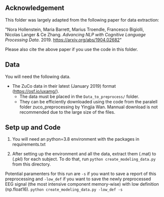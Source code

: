 ## Acknowledgement

This folder was largely adapted from the following paper for data extraction: 

"Nora Hollenstein, Maria Barrett, Marius Troendle, Francesco Bigiolli, Nicolas Langer & Ce Zhang. _Advancing NLP with Cognitive Language Processing Data_. 2019.
https://arxiv.org/abs/1904.02682"

Please also cite the above paper if you use the code in this folder.

## Data

You will need the following data. 
- The ZuCo data in their latest (January 2019) format (https://osf.io/uxamg/).
	- The data must be placed in the `Data_to_preprocess/` folder.
	- They can be efficiently downloaded using the code from the paralell folder zuco_preprocessing by Yingjia Wan. Mannual download is not recommended due to the large size of the files.



## Setp up and Code

1. You will need an python=3.8 environment with the packages in requirements.txt

2. After setting up the environment and all the data, extract them (.mat) to (.pkl) for each subject. To do that, run `python create_modeling_data.py` from this directory. 

Potential paramenters for this run are `-s` if you want to save a report of this preprocessing and `-low_def` if you want to save the newly preprocessed EEG signal (the most intensive component memory-wise) with low definition (np.float16).
 `python create_modeling_data.py -low_def -s`

